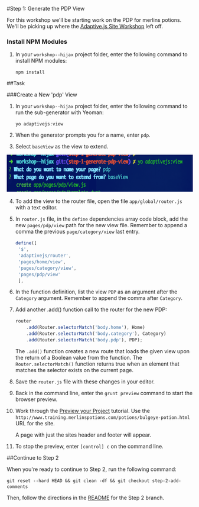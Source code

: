 #Step 1: Generate the PDP View

For this workshop we'll be starting work on the PDP for merlins potions. We'll be picking up where the [Adaptive.js Site Workshop](https://github.com/mobify/workshop--adaptivejs-site) left off.

### Install NPM Modules

1. In your `workshop--hijax` project folder, enter the following command to install NPM modules:

    ```
    npm install
    ```

##Task

###Create a New 'pdp' View

1. In your `workshop--hijax` project folder, enter the following command to run the sub-generator with Yeoman:

    ```
    yo adaptivejs:view
    ```

2. When the generator prompts you for a name, enter `pdp`.
3. Select `baseView` as the view to extend.

<img src="/static/img/view-generator.png?raw=true" height="100"/>


4. To add the view to the router file, open the file `app/global/router.js` with a text editor.
5. In `router.js` file, in the `define` dependencies array code block, add the new `pages/pdp/view` path for the new view file. Remember to append a comma the previous `page/category/view` last entry.

   ```javascript
   define([
    '$',
    'adaptivejs/router',
    'pages/home/view',
    'pages/category/view',
    'pages/pdp/view'
    ],
   ```

6. In the function definition, list the view `PDP` as an argument after the `Category` argument. Remember to append the comma after `Category`.


7. Add another .add() function call to the router for the new PDP:

    ```javascript
    router
        .add(Router.selectorMatch('body.home'), Home)
        .add(Router.selectorMatch('body.category'), Category)
        .add(Router.selectorMatch('body.pdp'), PDP);
    ```

    The `.add()` function creates a new route that loads the given view upon the return of a Boolean value from the function. The `Router.selectorMatch()` function returns true when an element that matches the selector exists on the current page.

8. Save the `router.js` file with these changes in your editor.
9. Back in the command line, enter the `grunt preview` command to start the browser preview.
10. Work through the [Preview your Project](http://adaptivejs.mobify.com/v1.0/docs/preview-your-project) tutorial.
    Use the `http://www.training.merlinspotions.com/potions/bulgeye-potion.html` URL for the site.

    A page with just the sites header and footer will appear.

11. To stop the preview, enter `[control] c` on the command line.

##Continue to Step 2

When you're ready to continue to Step 2, run the following command:

```
git reset --hard HEAD && git clean -df && git checkout step-2-add-comments
```

Then, follow the directions in the [README](https://github.com/mobify/workshop--hijax/blob/step-2-add-comments/README.md) for the Step 2 branch.
